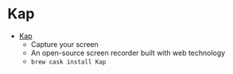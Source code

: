 # Kap
- [Kap](https://getkap.co/)
  -  Capture your screen
  - An open-source screen recorder built with web technology
  - `brew cask install Kap`
